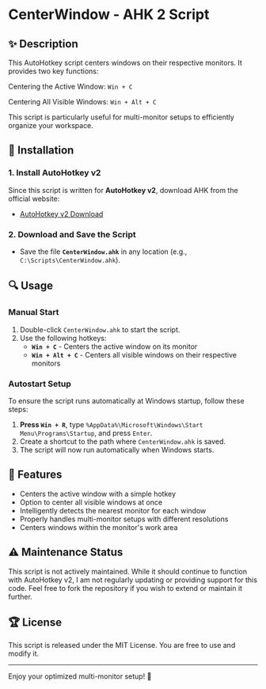 # CenterWindow - AHK 2 Script

## ✨ Description

This AutoHotkey script centers windows on their respective monitors. It provides two key functions:

Centering the Active Window: `Win + C`

Centering All Visible Windows: `Win + Alt + C`

This script is particularly useful for multi-monitor setups to efficiently organize your workspace.

## 🔧 Installation

### 1. Install AutoHotkey v2

Since this script is written for **AutoHotkey v2**, download AHK from the official website:

* [AutoHotkey v2 Download](https://www.autohotkey.com/)

### 2. Download and Save the Script

* Save the file **`CenterWindow.ahk`** in any location (e.g., `C:\Scripts\CenterWindow.ahk`).

## 🔍 Usage

### Manual Start

1. Double-click `CenterWindow.ahk` to start the script.
2. Use the following hotkeys:
   * **`Win + C`** - Centers the active window on its monitor
   * **`Win + Alt + C`** - Centers all visible windows on their respective monitors

### Autostart Setup

To ensure the script runs automatically at Windows startup, follow these steps:

1. **Press `Win + R`**, type `%AppData%\Microsoft\Windows\Start Menu\Programs\Startup`, and press `Enter`.
2. Create a shortcut to the path where `CenterWindow.ahk` is saved.
3. The script will now run automatically when Windows starts.

## 🌟 Features

* Centers the active window with a simple hotkey
* Option to center all visible windows at once
* Intelligently detects the nearest monitor for each window
* Properly handles multi-monitor setups with different resolutions
* Centers windows within the monitor's work area

## ⚠️ Maintenance Status
This script is not actively maintained. While it should continue to function with AutoHotkey v2, I am not regularly updating or providing support for this code. Feel free to fork the repository if you wish to extend or maintain it further.

## 🏆 License

This script is released under the MIT License. You are free to use and modify it.

---

Enjoy your optimized multi-monitor setup! 🚀
